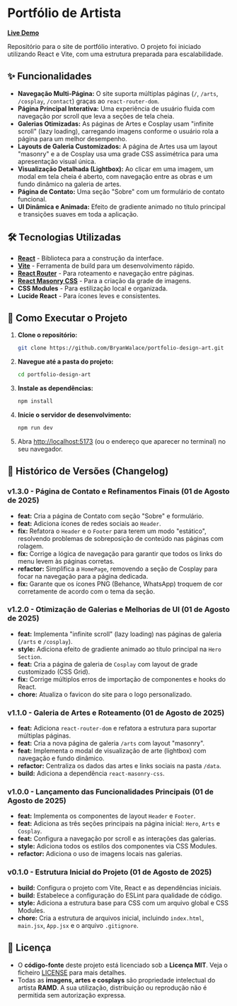 # Portfólio de Artista

**[Live Demo](https://portfolio-design-art.vercel.app/)**

Repositório para o site de portfólio interativo. O projeto foi iniciado utilizando React e Vite, com uma estrutura preparada para escalabilidade.

## ✨ Funcionalidades

* **Navegação Multi-Página:** O site suporta múltiplas páginas (`/`, `/arts`, `/cosplay`, `/contact`) graças ao `react-router-dom`.
* **Página Principal Interativa:** Uma experiência de usuário fluida com navegação por scroll que leva a seções de tela cheia.
* **Galerias Otimizadas:** As páginas de Artes e Cosplay usam "infinite scroll" (lazy loading), carregando imagens conforme o usuário rola a página para um melhor desempenho.
* **Layouts de Galeria Customizados:** A página de Artes usa um layout "masonry" e a de Cosplay usa uma grade CSS assimétrica para uma apresentação visual única.
* **Visualização Detalhada (Lightbox):** Ao clicar em uma imagem, um modal em tela cheia é aberto, com navegação entre as obras e um fundo dinâmico na galeria de artes.
* **Página de Contato:** Uma seção "Sobre" com um formulário de contato funcional.
* **UI Dinâmica e Animada:** Efeito de gradiente animado no título principal e transições suaves em toda a aplicação.


## 🛠️ Tecnologias Utilizadas

* **[React](https://reactjs.org/)** - Biblioteca para a construção da interface.
* **[Vite](https://vitejs.dev/)** - Ferramenta de build para um desenvolvimento rápido.
* **[React Router](https://reactrouter.com/)** - Para roteamento e navegação entre páginas.
* **[React Masonry CSS](https://github.com/paulcollett/react-masonry-css)** - Para a criação da grade de imagens.
* **CSS Modules** - Para estilização local e organizada.
* **Lucide React** - Para ícones leves e consistentes.


## 🚀 Como Executar o Projeto

1.  **Clone o repositório:**
    ```bash
    git clone https://github.com/BryanWalace/portfolio-design-art.git
    ```

2.  **Navegue até a pasta do projeto:**
    ```bash
    cd portfolio-design-art
    ```

3.  **Instale as dependências:**
    ```bash
    npm install
    ```

4.  **Inicie o servidor de desenvolvimento:**
    ```bash
    npm run dev
    ```

5.  Abra [http://localhost:5173](http://localhost:5173) (ou o endereço que aparecer no terminal) no seu navegador.

## 📜 Histórico de Versões (Changelog)

### **v1.3.0** - Página de Contato e Refinamentos Finais (01 de Agosto de 2025)

* **feat:** Cria a página de Contato com seção "Sobre" e formulário.
* **feat:** Adiciona ícones de redes sociais ao `Header`.
* **fix:** Refatora o `Header` e o `Footer` para terem um modo "estático", resolvendo problemas de sobreposição de conteúdo nas páginas com rolagem.
* **fix:** Corrige a lógica de navegação para garantir que todos os links do menu levem às páginas corretas.
* **refactor:** Simplifica a `HomePage`, removendo a seção de Cosplay para focar na navegação para a página dedicada.
* **fix:** Garante que os ícones PNG (Behance, WhatsApp) troquem de cor corretamente de acordo com o tema da seção.

### **v1.2.0** - Otimização de Galerias e Melhorias de UI (01 de Agosto de 2025)

* **feat:** Implementa "infinite scroll" (lazy loading) nas páginas de galeria (`/arts` e `/cosplay`).
* **style:** Adiciona efeito de gradiente animado ao título principal na `Hero Section`.
* **feat:** Cria a página de galeria de `Cosplay` com layout de grade customizado (CSS Grid).
* **fix:** Corrige múltiplos erros de importação de componentes e hooks do React.
* **chore:** Atualiza o favicon do site para o logo personalizado.

### **v1.1.0** - Galeria de Artes e Roteamento (01 de Agosto de 2025)

* **feat:** Adiciona `react-router-dom` e refatora a estrutura para suportar múltiplas páginas.
* **feat:** Cria a nova página de galeria `/arts` com layout "masonry".
* **feat:** Implementa o modal de visualização de arte (lightbox) com navegação e fundo dinâmico.
* **refactor:** Centraliza os dados das artes e links sociais na pasta `/data`.
* **build:** Adiciona a dependência `react-masonry-css`.

### **v1.0.0** - Lançamento das Funcionalidades Principais (01 de Agosto de 2025)

* **feat:** Implementa os componentes de layout `Header` e `Footer`.
* **feat:** Adiciona as três seções principais na página inicial: `Hero`, `Arts` e `Cosplay`.
* **feat:** Configura a navegação por scroll e as interações das galerias.
* **style:** Adiciona todos os estilos dos componentes via CSS Modules.
* **refactor:** Adiciona o uso de imagens locais nas galerias.

### **v0.1.0** - Estrutura Inicial do Projeto (01 de Agosto de 2025)

* **build:** Configura o projeto com Vite, React e as dependências iniciais.
* **build:** Estabelece a configuração do ESLint para qualidade de código.
* **style:** Adiciona a estrutura base para CSS com um arquivo global e CSS Modules.
* **chore:** Cria a estrutura de arquivos inicial, incluindo `index.html`, `main.jsx`, `App.jsx` e o arquivo `.gitignore`.

## 📄 Licença

* O **código-fonte** deste projeto está licenciado sob a **Licença MIT**. Veja o ficheiro [LICENSE](LICENSE) para mais detalhes.
* Todas as **imagens, artes e cosplays** são propriedade intelectual do artista **RAMD**. A sua utilização, distribuição ou reprodução não é permitida sem autorização expressa.
